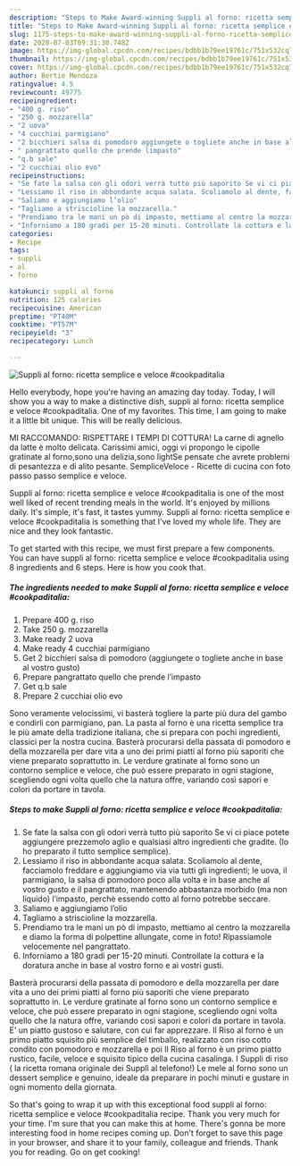 ```yaml
---
description: "Steps to Make Award-winning Suppli al forno: ricetta semplice e veloce #cookpaditalia"
title: "Steps to Make Award-winning Suppli al forno: ricetta semplice e veloce #cookpaditalia"
slug: 1175-steps-to-make-award-winning-suppli-al-forno-ricetta-semplice-e-veloce-cookpaditalia
date: 2020-07-03T09:31:30.748Z
image: https://img-global.cpcdn.com/recipes/bdbb1b79ee19761c/751x532cq70/suppli-al-forno-ricetta-semplice-e-veloce-cookpaditalia-recipe-main-photo.jpg
thumbnail: https://img-global.cpcdn.com/recipes/bdbb1b79ee19761c/751x532cq70/suppli-al-forno-ricetta-semplice-e-veloce-cookpaditalia-recipe-main-photo.jpg
cover: https://img-global.cpcdn.com/recipes/bdbb1b79ee19761c/751x532cq70/suppli-al-forno-ricetta-semplice-e-veloce-cookpaditalia-recipe-main-photo.jpg
author: Bertie Mendoza
ratingvalue: 4.5
reviewcount: 49775
recipeingredient:
- "400 g. riso"
- "250 g. mozzarella"
- "2 uova"
- "4 cucchiai parmigiano"
- "2 bicchieri salsa di pomodoro aggiungete o togliete anche in base al vostro gusto"
- " pangrattato quello che prende limpasto"
- "q.b sale"
- "2 cucchiai olio evo"
recipeinstructions:
- "Se fate la salsa con gli odori verrà tutto più saporito Se vi ci piace potete aggiungere prezzemolo aglio e qualsiasi altro ingredienti che gradite. (Io ho preparato il tutto semplice semplice)."
- "Lessiamo il riso in abbondante acqua salata. Scoliamolo al dente, facciamolo freddare e aggiungiamo via via tutti gli ingredienti; le uova, il parmigiano, la salsa di pomodoro poco alla volta e in base anche al vostro gusto e il pangrattato, mantenendo abbastanza morbido (ma non liquido) l’impasto, perchè essendo cotto al forno potrebbe seccare."
- "Saliamo e aggiungiamo l’olio"
- "Tagliamo a striscioline la mozzarella."
- "Prendiamo tra le mani un pò di impasto, mettiamo al centro la mozzarella e diamo la forma di polpettine allungate, come in foto! Ripassiamole velocemente nel pangrattato."
- "Inforniamo a 180 gradi per 15-20 minuti. Controllate la cottura e la doratura anche in base al vostro forno e ai vostri gusti."
categories:
- Recipe
tags:
- suppli
- al
- forno

katakunci: suppli al forno 
nutrition: 125 calories
recipecuisine: American
preptime: "PT40M"
cooktime: "PT57M"
recipeyield: "3"
recipecategory: Lunch

---
```



![Suppli al forno: ricetta semplice e veloce #cookpaditalia](https://img-global.cpcdn.com/recipes/bdbb1b79ee19761c/751x532cq70/suppli-al-forno-ricetta-semplice-e-veloce-cookpaditalia-recipe-main-photo.jpg)

Hello everybody, hope you're having an amazing day today. Today, I will show you a way to make a distinctive dish, suppli al forno: ricetta semplice e veloce #cookpaditalia. One of my favorites. This time, I am going to make it a little bit unique. This will be really delicious.

MI RACCOMANDO: RISPETTARE I TEMPI DI COTTURA! La carne di agnello da latte è molto delicata. Carissimi amici, oggi vi propongo le cipolle gratinate al forno,sono una delizia,sono lightSe pensate che avrete problemi di pesantezza e di alito pesante. SempliceVeloce - Ricette di cucina con foto passo passo semplice e veloce.

Suppli al forno: ricetta semplice e veloce #cookpaditalia is one of the most well liked of recent trending meals in the world. It's enjoyed by millions daily. It's simple, it's fast, it tastes yummy. Suppli al forno: ricetta semplice e veloce #cookpaditalia is something that I've loved my whole life. They are nice and they look fantastic.


To get started with this recipe, we must first prepare a few components. You can have suppli al forno: ricetta semplice e veloce #cookpaditalia using 8 ingredients and 6 steps. Here is how you cook that.

<!--inarticleads1-->

##### The ingredients needed to make Suppli al forno: ricetta semplice e veloce #cookpaditalia:

1. Prepare 400 g. riso
1. Take 250 g. mozzarella
1. Make ready 2 uova
1. Make ready 4 cucchiai parmigiano
1. Get 2 bicchieri salsa di pomodoro (aggiungete o togliete anche in base al vostro gusto)
1. Prepare  pangrattato quello che prende l’impasto
1. Get q.b sale
1. Prepare 2 cucchiai olio evo


Sono veramente velocissimi, vi basterà togliere la parte più dura del gambo e condirli con parmigiano, pan. La pasta al forno è una ricetta semplice tra le più amate della tradizione italiana, che si prepara con pochi ingredienti, classici per la nostra cucina. Basterà procurarsi della passata di pomodoro e della mozzarella per dare vita a uno dei primi piatti al forno più saporiti che viene preparato soprattutto in. Le verdure gratinate al forno sono un contorno semplice e veloce, che può essere preparato in ogni stagione, scegliendo ogni volta quello che la natura offre, variando così sapori e colori da portare in tavola. 

<!--inarticleads2-->

##### Steps to make Suppli al forno: ricetta semplice e veloce #cookpaditalia:

1. Se fate la salsa con gli odori verrà tutto più saporito Se vi ci piace potete aggiungere prezzemolo aglio e qualsiasi altro ingredienti che gradite. (Io ho preparato il tutto semplice semplice).
1. Lessiamo il riso in abbondante acqua salata. Scoliamolo al dente, facciamolo freddare e aggiungiamo via via tutti gli ingredienti; le uova, il parmigiano, la salsa di pomodoro poco alla volta e in base anche al vostro gusto e il pangrattato, mantenendo abbastanza morbido (ma non liquido) l’impasto, perchè essendo cotto al forno potrebbe seccare.
1. Saliamo e aggiungiamo l’olio
1. Tagliamo a striscioline la mozzarella.
1. Prendiamo tra le mani un pò di impasto, mettiamo al centro la mozzarella e diamo la forma di polpettine allungate, come in foto! Ripassiamole velocemente nel pangrattato.
1. Inforniamo a 180 gradi per 15-20 minuti. Controllate la cottura e la doratura anche in base al vostro forno e ai vostri gusti.


Basterà procurarsi della passata di pomodoro e della mozzarella per dare vita a uno dei primi piatti al forno più saporiti che viene preparato soprattutto in. Le verdure gratinate al forno sono un contorno semplice e veloce, che può essere preparato in ogni stagione, scegliendo ogni volta quello che la natura offre, variando così sapori e colori da portare in tavola. E&#39; un piatto gustoso e salutare, con cui far apprezzare. Il Riso al forno è un primo piatto squisito più semplice del timballo, realizzato con riso cotto condito con pomodoro e mozzarella e poi Il Riso al forno è un primo piatto rustico, facile, veloce e squisito tipico della cucina casalinga. I Suppli di riso ( la ricetta romana originale dei Supplì al telefono!) Le mele al forno sono un dessert semplice e genuino, ideale da preparare in pochi minuti e gustare in ogni momento della giornata. 

So that's going to wrap it up with this exceptional food suppli al forno: ricetta semplice e veloce #cookpaditalia recipe. Thank you very much for your time. I'm sure that you can make this at home. There's gonna be more interesting food in home recipes coming up. Don't forget to save this page in your browser, and share it to your family, colleague and friends. Thank you for reading. Go on get cooking!
